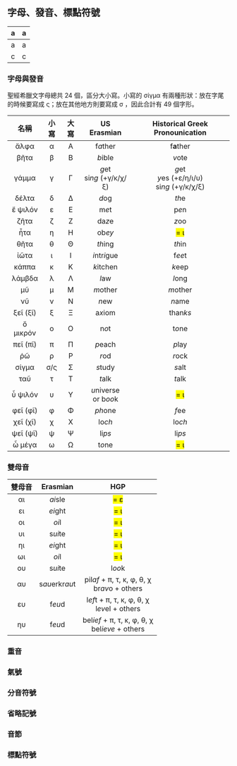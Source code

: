 ## 字母、發音、標點符號


|    a |   a  |
| --- | --- |
|    a |   a  |
| c | c|


### 字母與發音

聖經希臘文字母總共 24 個，區分大小寫。小寫的 σίγμα 有兩種形狀：放在字尾的時候要寫成 ς；放在其他地方則要寫成 σ ，因此合計有 49 個字形。

|    名稱    | 小寫  | 大寫  |                US Erasmian                |                    Historical Greek Pronounication                    |
| :------: | :-: | :-: | :---------------------------------------: | :-------------------------------------------------------------------: |
|   ἄλφα   |  α  |  Α  |              f<em>a</em>ther              |                            f**a**ther                            |
|   βῆτα   |  β  |  Β  |              <em>b</em>ible               |                             <em>v</em>ote                             |
|  γάμμα   |  γ  |  Γ  | <em>g</em>et</BR>si<em>ng</em> (+γ/κ/χ/ξ) | <em>g</em>et</BR><em>y</em>es (+ε/η/ι/υ)</BR>si<em>ng</em> (+γ/κ/χ/ξ) |
|  δέλτα   |  δ  |  Δ  |               <em>d</em>og                |                             <em>th</em>e                              |
| ἔ ψιλόν  |  ε  |  Ε  |               m<em>e</em>t                |                             p<em>e</em>n                              |
|   ζῆτα   |  ζ  |  Ζ  |               da<em>z</em>e               |                             <em>z</em>oo                              |
|   ἦτα    |  η  |  Η  |               ob<em>ey</em>               |                           <mark>= ι</mark>                            |
|   θῆτα   |  θ  |  Θ  |              <em>th</em>ing               |                             <em>th</em>in                             |
|   ἰῶτα   |  ι  |  Ι  |        <em>i</em>ntr<em>i</em>gue         |                             f<em>ee</em>t                             |
|  κάππα   |  κ  |  Κ  |             <em>k</em>itchen              |                             <em>k</em>eep                             |
|  λάμβδα  |  λ  |  Λ  |               <em>l</em>aw                |                             <em>l</em>ong                             |
|    μῦ    |  μ  |  Μ  |              <em>m</em>other              |                            <em>m</em>other                            |
|    νῦ    |  ν  |  Ν  |               <em>n</em>ew                |                             <em>n</em>ame                             |
| ξεῖ (ξῖ) |  ξ  |  Ξ  |              a<em>x</em>iom               |                            than<em>ks</em>                            |
| ὄ μικρόν |  ο  |  Ο  |               n<em>o</em>t                |                             t<em>o</em>ne                             |
| πεῖ (πῖ) |  π  |  Π  |              <em>p</em>each               |                             <em>p</em>lay                             |
|    ῥῶ    |  ρ  |  Ρ  |               <em>r</em>od                |                             <em>r</em>ock                             |
|  σίγμα   | σ/ς |  Σ  |              <em>s</em>tudy               |                             <em>s</em>alt                             |
|   ταῦ    |  τ  |  Τ  |               <em>t</em>alk               |                             <em>t</em>alk                             |
| ὖ ψιλόν  |  υ  |  Υ  |  <em>u</em>niverse</BR>or b<em>oo</em>k   |                           <mark>= ι</mark>                            |
| φεῖ (φῖ) |  φ  |  Φ  |              <em>ph</em>one               |                             <em>f</em>ee                              |
| χεῖ (χῖ) |  χ  |  Χ  |               lo<em>ch</em>               |                             lo<em>ch</em>                             |
| ψεῖ (ψῖ) |  ψ  |  Ψ  |               li<em>ps</em>               |                             li<em>ps</em>                             |
|  ὦ μέγα  |  ω  |  Ω  |               t<em>o</em>ne               |                           <mark>= ι</mark>                            |


### 雙母音

| 雙母音  | Erasmian | HGP |
|:-:|:-:|:--:|
| αι  | <em>ai</em>sle  | <mark>= ε</mark> |
| ει  | <em>ei</em>ght  | <mark>= ι</mark> |
| οι  | <em>oi</em>l | <mark>= ι</mark> |
| υι  | s<em>ui</em>te  | <mark>= ι</mark> |
| ηι  | <em>ei</em>ght  |<mark>= ι</mark> |
| ωι  | <em>oi</em>l |<mark>= ι</mark> |
| ου  | s<em>ui</em>te  | l<em>oo</em>k |
| αυ  | s<em>au</em>erkr<em>au</em>t | pil<em>af</em> + π, τ, κ, φ, θ, χ</br>br<em>av</em>o + others   |
| ευ  | f<em>eu</em>d   | l<em>ef</em>t + π, τ, κ, φ, θ, χ</br> l<em>ev</em>el + others |
| ηυ  | f<em>eu</em>d   | bel<em>ief</em> + π, τ, κ, φ, θ, χ</br>bel<em>ieve</em> + others  |

### 重音

### 氣號

### 分音符號

### 省略記號

### 音節

### 標點符號